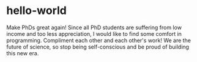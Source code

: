 # hello-world
Make PhDs great again! Since all PhD students are suffering from low income and too less appreciation, I would like to find some comfort in programming. Compliment each other and each other's work! We are the future of science, so stop being self-conscious and be proud of building this new era. 
